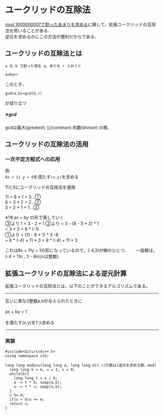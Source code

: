 # ユークリッドの互除法

[mod 1000000007で割ったあまりを求める](https://github.com/uno1142/TIL/blob/master/%E7%AB%B6%E3%83%97%E3%83%AD/1000000007.md)に関して，拡張ユークリッドの互除法を用いることがある．  
逆元を求めるのにこの方法が便利だからである．

## ユークリッドの互除法とは

`a を b で割った商を q，余りを r とおくと`    

`a=bq+r`

このとき，

`gcd(a,b)=gcd(b,r)`  

が成り立つ

##### ※gcd
gcdは最大(greatest) 公(common) 約数(divisor) の略.


## ユークリッドの互除法の活用

### 一次不定方程式への応用

例  
`8x + 11 y = 0`を満たす`(x,y)`を求める  

11と8にユークリッドの互除法を適用

11 = 8 * 1 + 3...①  
8 = 3 * 2 + 2...②  
3 = 2 * 1 + 1...③  

※1をax + by の形で表していく  
③より 1 = 3 - 2 * 1
②より   = 3 - (8 - 3 * 2) * 1  
        = 3 * 3 + 8 * (-1)  
①より    = (11 - 8 * 1) * 3  -8  
        = 8 * (-4) + 11 * 3
        = 8 * (-4) + 11 * 3  
        
これは8x + 11y = 1の形になっているので，(-4,3)が解のひとつ．　　
一般解は，(-4 + 11n , 3 - 8n)(nは整数)

## 拡張ユークリッドの互除法による逆元計算

拡張ユークリッドの互除法とは，以下のことができるアルゴリズムである。  
____

互いに素な2整数a,bが与えられたときに  
<br>
ax + by = 1  
<br>
を満たす(x,y)を1つ求める
____


### 実装
```
#include<bits/stdc++.h>
using namespace std;

long long modinv(long long a, long long m){ //引数は(逆元を求める数，mod)
  long long b = m, u = 1, v = 0;
  while(b){
    long long t = a / b;
    a -= t * b; swap(a,b);
    u -= t * v; swap(a,b);
  }
  u %= m;
  if(u < 0)u += m;
  return u;
}

```
